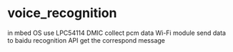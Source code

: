 # voice_recognition
in mbed OS use LPC54114  DMIC collect pcm data  Wi-Fi module send data to baidu recognition API get the correspond message 
